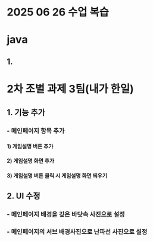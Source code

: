 # 2025 06 26 수업 복습
# java
## 1. 

# 2차 조별 과제 3팀(내가 한일)
## 1. 기능 추가
### - 메인페이지 항목 추가
#### 1) 게임설명 버튼 추가
#### 2) 게임설명 화면 추가
#### 3) 게임설명 버튼 클릭 시 게임설명 화면 띄우기

## 2. UI 수정
### - 메인페이지 배경을 깊은 바닷속 사진으로 설정
### - 메인페이지의 서브 배경사진으로 난파선 사진으로 설정
